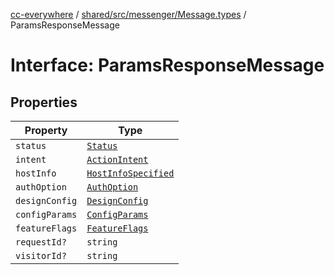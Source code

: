 [cc-everywhere](../../../../../index.md) / [shared/src/messenger/Message.types](../index.md) / ParamsResponseMessage

# Interface: ParamsResponseMessage

## Properties

| Property | Type |
| ------ | ------ |
| `status` | [`Status`](../enumerations/Status.md) |
| `intent` | [`ActionIntent`](../../../types/ActionIntent.types/type-aliases/ActionIntent.md) |
| `hostInfo` | [`HostInfoSpecified`](../../../types/HostInfo.types/type-aliases/HostInfoSpecified.md) |
| `authOption` | [`AuthOption`](../../../types/Authentication.types/type-aliases/AuthOption.md) |
| `designConfig` | [`DesignConfig`](../../../types/DesignConfig.types/interfaces/DesignConfig.md) |
| `configParams` | [`ConfigParams`](../../../types/HostInfo.types/type-aliases/ConfigParams.md) |
| `featureFlags` | [`FeatureFlags`](../../../types/FeatureFlags.types/type-aliases/FeatureFlags.md) |
| `requestId?` | `string` |
| `visitorId?` | `string` |
